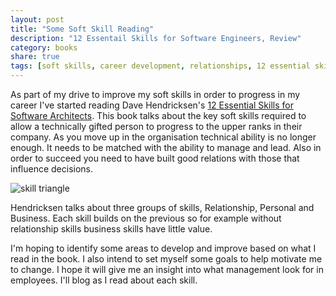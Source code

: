 ```yaml
---
layout: post
title: "Some Soft Skill Reading"
description: "12 Essentail Skills for Software Engineers, Review"
category: books 
share: true
tags: [soft skills, career development, relationships, 12 essential skills]
---
```


As part of my drive to improve my soft skills in order to progress in my career I've started reading Dave Hendricksen's <a href="http://www.amazon.co.uk/12-Essential-Skills-Software-Architects/dp/0321717295" target="_blank">12 Essential Skills for Software Architects</a>. This book talks about the key soft skills required to allow a technically gifted person to progress to the upper ranks in their company. As you move up in the organisation technical ability is no longer enough. It needs to be matched with the ability to manage and lead. Also in order to succeed you need to have built good relations with those that influence decisions.

<img src="{{ site.url }}/images/skills_triangle.jpg" alt="skill triangle" align="center"/>

Hendricksen talks about three groups of skills, Relationship, Personal and Business. Each skill builds on the previous so for example without relationship skills business skills have little value.

I'm hoping to identify some areas to develop and improve based on what I read in the book. I also intend to set myself some goals to help motivate me to change. I hope it will give me an insight into what management look for in employees. I'll blog as I read about each skill.

